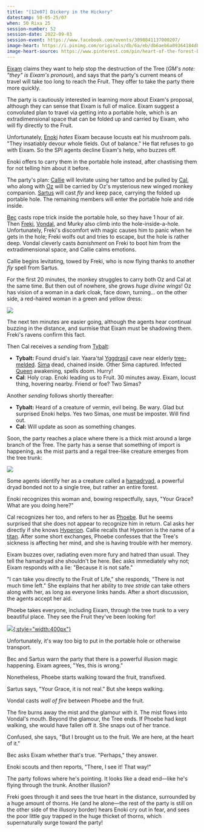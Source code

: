 ```yaml
---
title: "[12e07] Dickery in the Hickory"
datestamp: 50-05-25/07
when: 50 Rixa 25
session-number: 52
session-date: 2022-09-03
session-event: https://www.facebook.com/events/3098841137000207/
image-heart: https://i.pinimg.com/originals/db/6a/eb/db6aeb6a09364184dbb3deb9cb4566ed.png
image-heart-source: https://www.pinterest.com/pin/heart-of-the-forest-by-jkroots-on-deviantart--551409548100086588/
---
```


[Eixam](../dossiers/eixam) claims they want to help stop the destruction of the Tree (*GM's note: "they" is Eixam's pronoun*), and says that the party's current means of travel will take too long to reach the Fruit. They offer to take the party there more quickly.

The party is cautiously interested in learning more about Eixam's proposal, although they can sense that Eixam is full of malice. Eixam suggest a convoluted plan to travel via getting into a portable hole, which is an extradimensional space that can be folded up and carried by Eixam, who will fly directly to the Fruit.

Unfortunately, [Enoki](../dossiers/enoki) *hates* Eixam because locusts eat his mushroom pals. "They insatiably devour whole fields. Out of balance." He flat refuses to go with Eixam. So the SPI agents decline Eixam's help, who buzzes off.

Enoki offers to carry them in the portable hole instead, after chastising them for not telling him about it before.

The party's plan: [Callie](../dossiers/callie) will levitate using her tattoo and be pulled by [Cal](../dossiers/cal), who along with [Oz](../dossiers/oz) will be carried by Oz's mysterious new winged monkey companion. [Sartus](../dossiers/sartus-morningdew) will cast *fly* and keep pace, carrying the folded up portable hole. The remaining members will enter the portable hole and ride inside.

[Bec](../dossiers/bec) casts rope trick inside the portable hole, so they have 1 hour of air. Then [Freki](../dossiers/freki), [Vondal](../dossiers/vondal), and Murky also climb into the hole-inside-a-hole. Unfortunately, Freki's discomfort with magic causes him to panic when he gets in the hole; Freki wolfs out and tries to escape, but the hole is rather deep. Vondal cleverly casts *banishment* on Freki to boot him from the extradimensional space, and Callie calms emotions.

Callie begins levitating, towed by Freki, who is now flying thanks to another *fly* spell from Sartus.

For the first 20 minutes, the monkey struggles to carry both Oz and Cal at the same time. But then out of nowhere, she grows *huge divine wings*! Oz has vision of a woman in a dark cloak, face down, turning... on the other side, a red-haired woman in a green and yellow dress:

[![](https://ghwiki.greyparticle.com/images/4/46/Yondalla.jpg)](https://ghwiki.greyparticle.com/index.php/File:Yondalla.jpg)

The next ten minutes are easier going, although the agents hear continual buzzing in the distance, and surmise that Eixam must be shadowing them. Freki's ravens confirm this fact.

Then Cal receives a *sending* from [Tybalt](../dossiers/tybalt):

* **Tybalt:** Found druid's lair. Yaara'tal [Yggdrasil](../relics/yggdrasil) cave near elderly [tree-melded](../creatures/tree-melded). [Sima](../dossiers/sima) dead, chained inside. Other Sima captured. Infected [Queen](../dossiers/ambriel-estanesse) awakening, spells doom. Hurry!
* **Cal**: Holy crap. Enoki leading us to Fruit. 30 minutes away. Eixam, locust thing, hovering nearby. Friend or foe? Two Simas?

Another *sending* follows shortly thereafter:

* **Tybalt:** Heard of a creature of vermin, evil being. Be wary. Glad but surprised Enoki helps. Yes two Simas, one must be imposter. Will find out.
* **Cal:** Will update as soon as something changes.

Soon, the party reaches a place where there is a thick mist around a large branch of the Tree. The party has a sense that something of import is happening, as the mist parts and a regal tree-like creature emerges from the tree trunk:

[![](https://i.pinimg.com/236x/3d/f0/5c/3df05c2b56886d9caf8dd5f895b10b4c.jpg)](../dossiers/phoebe)

Some agents identify her as a creature called a [hamadryad](../races/dryad#hamadryad), a powerful dryad bonded not to a single tree, but rather an entire forest.

Enoki recognizes this woman and, bowing respectfully, says, "Your Grace? What are you doing here?"

Cal recognizes her too, and refers to her as [Phoebe](../dossiers/phoebe). But he seems surprised that she does not appear to recognize him in return. Cal asks her directly if she knows [Hyperion](../dossiers/hyperion). Callie recalls that Hyperion is the name of a [titan](../creatures/titans). After some short exchanges, Phoebe confesses that the Tree's sickness is affecting her mind, and she is having trouble with her memory.

Eixam buzzes over, radiating even more fury and hatred than usual. They tell the hamadryad she shouldn't be here. Bec asks immediately why not; Eixam responds with a lie: "Because it is not safe."

"I can take you directly to the Fruit of Life," she responds, "There is not much time left." She explains that her ability to *tree stride* can take others along with her, as long as everyone links hands. After a short discussion, the agents accept her aid.

Phoebe takes everyone, including Eixam, through the tree trunk to a very beautiful place. They see the Fruit they've been looking for!

[![](https://i.pinimg.com/originals/db/6a/eb/db6aeb6a09364184dbb3deb9cb4566ed.png){:style="width:400px"}](https://www.pinterest.com/pin/551409548100086588/)

Unfortunately, it's way too big to put in the portable hole or otherwise transport.

Bec and Sartus warn the party that there is a powerful illusion magic happening. Eixam agrees, "Yes, this is wrong."

Nonetheless, Phoebe starts walking toward the fruit, transfixed.

Sartus says, "Your Grace, it is not real." But she keeps walking.

Vondal casts *wall of fire* between Phoebe and the fruit.

The fire burns away the mist and the glamour with it. The mist flows into Vondal's mouth. Beyond the glamour, the Tree ends. If Phoebe had kept walking, she would have fallen off it. She snaps out of her trance.

Confused, she says, "But I brought us to the fruit. We are here, at the heart of it."

Bec asks Eixam whether that's true. "Perhaps," they answer.

Enoki scouts and then reports, "There, I see it! That way!"

The party follows where he's pointing. It looks like a dead end&mdash;like he's flying through the trunk. Another illusion?

Freki goes through it and sees the true heart in the distance, surrounded by a huge amount of thorns. He (and he alone&mdash;the rest of the party is still on the other side of the illusory border) hears Enoki cry out in fear, and sees the poor little guy trapped in the huge thicket of thorns, which supernaturally surge toward the party!
